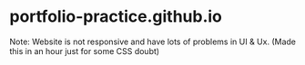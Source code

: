 # portfolio-practice.github.io
Note: Website is not responsive and have lots of problems in UI & Ux. (Made this in an hour just for some CSS doubt)

